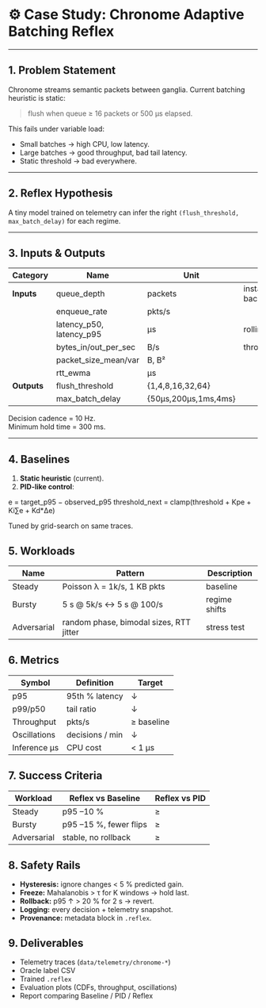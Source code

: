 # ⚙️ Case Study: Chronome Adaptive Batching Reflex

---

## 1. Problem Statement
Chronome streams semantic packets between ganglia.
Current batching heuristic is static:
> flush when queue ≥ 16 packets or 500 µs elapsed.

This fails under variable load:
- Small batches → high CPU, low latency.
- Large batches → good throughput, bad tail latency.
- Static threshold → bad everywhere.

---

## 2. Reflex Hypothesis
A tiny model trained on telemetry can infer the right `(flush_threshold, max_batch_delay)` for each regime.

---

## 3. Inputs & Outputs

| Category | Name | Unit | Notes |
|-----------|------|------|-------|
| **Inputs** | queue_depth | packets | instantaneous backlog |
| | enqueue_rate | pkts/s | |
| | latency_p50, latency_p95 | µs | rolling stats |
| | bytes_in/out_per_sec | B/s | throughput |
| | packet_size_mean/var | B, B² | |
| | rtt_ewma | µs | |
| **Outputs** | flush_threshold | {1,4,8,16,32,64} | |
| | max_batch_delay | {50µs,200µs,1ms,4ms} | |

Decision cadence = 10 Hz.  
Minimum hold time = 300 ms.

---

## 4. Baselines
1. **Static heuristic** (current).  
2. **PID-like control**:

e = target_p95 − observed_p95
threshold_next = clamp(threshold + Kpe + Ki∑e + Kd*Δe)

Tuned by grid-search on same traces.



## 5. Workloads

| Name | Pattern | Description |
|-------|----------|-------------|
| Steady | Poisson λ = 1k/s, 1 KB pkts | baseline |
| Bursty | 5 s @ 5k/s ↔ 5 s @ 100/s | regime shifts |
| Adversarial | random phase, bimodal sizes, RTT jitter | stress test |



## 6. Metrics

| Symbol | Definition | Target |
|---------|-------------|--------|
| p95 | 95th % latency | ↓ |
| p99/p50 | tail ratio | ↓ |
| Throughput | pkts/s | ≥ baseline |
| Oscillations | decisions / min | ↓ |
| Inference µs | CPU cost | < 1 µs |



## 7. Success Criteria

| Workload | Reflex vs Baseline | Reflex vs PID |
|-----------|-------------------|---------------|
| Steady | p95 –10 % | ≥ |
| Bursty | p95 –15 %, fewer flips | ≥ |
| Adversarial | stable, no rollback | ≥ |



## 8. Safety Rails
- **Hysteresis:** ignore changes < 5 % predicted gain.  
- **Freeze:** Mahalanobis > τ for K windows → hold last.  
- **Rollback:** p95 ↑ > 20 % for 2 s → revert.  
- **Logging:** every decision + telemetry snapshot.  
- **Provenance:** metadata block in `.reflex`.



## 9. Deliverables
- Telemetry traces (`data/telemetry/chronome-*`)
- Oracle label CSV
- Trained `.reflex`
- Evaluation plots (CDFs, throughput, oscillations)
- Report comparing Baseline / PID / Reflex